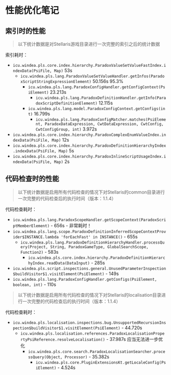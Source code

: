 # 性能优化笔记

## 索引时的性能

> 以下统计数据是对Stellaris游戏目录进行一次完整的索引之后的统计数据

索引耗时：

* `icu.windea.pls.core.index.hierarchy.ParadoxValueSetValueFastIndex.indexData(PsiFile, Map)` 53s
  * `icu.windea.pls.lang.ParadoxValueSetValueHandler.getInfos(ParadoxScriptStringExpressionElement)` 50.156s 95.3%
    * `icu.windea.pls.lang.ParadoxConfigHandler.getConfigContext(PsiElement)` 23.213s
      * `icu.windea.pls.lang.ParadoxDefinitionHandler.getInfo(ParadoxScriptDefinitionElement)` 12.115s
    * `icu.windea.pls.lang.model.ParadoxConfigContext.getConfigs(int)` 16.799s
      * `icu.windea.pls.lang.ParadoxConfigMatcher.matches(PsiElement, ParadoxDataExpression, CwtDataExpression, CwtConfig, CwtConfigGroup, int)` 3.972s
* `icu.windea.pls.core.index.hierarchy.ParadoxComplexEnumValueIndex.indexData(PsiFile, Map)` 12s
* `icu.windea.pls.core.index.hierarchy.ParadoxDefinitionHierarchyIndex.indexData(PsiFile, Map)` 5s
* `icu.windea.pls.core.index.hierarchy.ParadoxInlineScriptUsageIndex.indexData(PsiFile, Map)` 2s

## 代码检查时的性能

> 以下统计数据是启用所有代码检查的情况下对Stellaris的common目录进行一次完整的代码检查后的执行时间（版本：1.1.4）

代码检查耗时：

* `icu.windea.pls.lang.ParadoxScopeHandler.getScopeContext(ParadoxScriptMemberElement)` - 656s - 非常耗时！
* `icu.windea.pls.lang.scope.ParadoxDefinitionInferredScopeContextProvider$INSTANCE.lambda 'forEachFast' in INSTANCE()` - 655s
  * `icu.windea.pls.lang.ParadoxDefinitionHierarchyHandler.processQuery(Project, String, ParadoxGameType, GlobalSearchScope, Function2)` - 583s
    * `icu.windea.pls.core.index.hierarchy.ParadoxDefinitionHierarchyIndex.readData(DataInput)` - 285s
* `icu.windea.pls.script.inspections.general.UnusedParameterInspection$buildVisitor$1.visitElement(PsiElement)` - 149s
* `icu.windea.pls.lang.ParadoxConfigHandler.getConfigs(PsiElement, boolean, int)` - 110s

> 以下统计数据是启用所有代码检查的情况下对Stellaris的localisation目录进行一次完整的代码检查后的执行时间（版本：1.1.4）

代码检查耗时：

* `icu.windea.pls.localisation.inspections.bug.UnsupportedRecursionInspection$buildVisitor$1.visitElement(PsiElement)` - 44.720s
  * `icu.windea.pls.localisation.references.ParadoxLocalisationPropertyPsiReference.resolveLocalisation()` - 37.987s 应当无法进一步优化
    * `icu.windea.pls.core.search.ParadoxLocalisationSearcher.processQuery(Object, Processor)` - 35.382s
      * `icu.windea.pls.core.PluginExtensionsKt.getLocaleConfig(PsiElement)` - 4.524s
